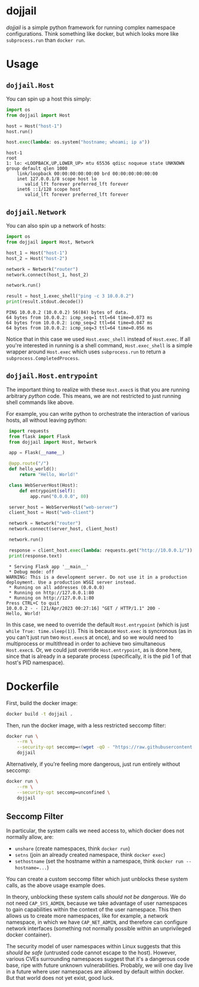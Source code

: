 # dojjail

*dojjail* is a simple python framework for running complex namespace configurations.
Think something like docker, but which looks more like `subprocess.run` than `docker run`.

# Usage

## `dojjail.Host`

You can spin up a host this simply:

```python
import os
from dojjail import Host

host = Host("host-1")
host.run()

host.exec(lambda: os.system("hostname; whoami; ip a"))
```
```
host-1
root
1: lo: <LOOPBACK,UP,LOWER_UP> mtu 65536 qdisc noqueue state UNKNOWN group default qlen 1000
    link/loopback 00:00:00:00:00:00 brd 00:00:00:00:00:00
    inet 127.0.0.1/8 scope host lo
       valid_lft forever preferred_lft forever
    inet6 ::1/128 scope host
       valid_lft forever preferred_lft forever
```

## `dojjail.Network`

You can also spin up a network of hosts:

```python
import os
from dojjail import Host, Network

host_1 = Host("host-1")
host_2 = Host("host-2")

network = Network("router")
network.connect(host_1, host_2)

network.run()

result = host_1.exec_shell("ping -c 3 10.0.0.2")
print(result.stdout.decode())
```
```
PING 10.0.0.2 (10.0.0.2) 56(84) bytes of data.
64 bytes from 10.0.0.2: icmp_seq=1 ttl=64 time=0.073 ms
64 bytes from 10.0.0.2: icmp_seq=2 ttl=64 time=0.047 ms
64 bytes from 10.0.0.2: icmp_seq=3 ttl=64 time=0.056 ms
```

Notice that in this case we used `Host.exec_shell` instead of `Host.exec`.
If all you're interested in running is a shell command, `Host.exec_shell` is a simple wrapper around `Host.exec` which uses `subprocess.run` to return a `subprocess.CompletedProcess`.

## `dojjail.Host.entrypoint`

The important thing to realize with these `Host.exec`s is that you are running arbitrary *python* code.
This means, we are not restricted to just running shell commands like above.

For example, you can write python to orchestrate the interaction of various hosts, all without leaving python:

```python
 import requests
 from flask import Flask
 from dojjail import Host, Network

 app = Flask(__name__)

 @app.route("/")
 def hello_world():
     return "Hello, World!"

 class WebServerHost(Host):
     def entrypoint(self):
         app.run("0.0.0.0", 80)

 server_host = WebServerHost("web-server")
 client_host = Host("web-client")

 network = Network("router")
 network.connect(server_host, client_host)

 network.run()

 response = client_host.exec(lambda: requests.get("http://10.0.0.1/"))
 print(response.text)
```
```
 * Serving Flask app '__main__'
 * Debug mode: off
WARNING: This is a development server. Do not use it in a production deployment. Use a production WSGI server instead.
 * Running on all addresses (0.0.0.0)
 * Running on http://127.0.0.1:80
 * Running on http://127.0.0.1:80
Press CTRL+C to quit
10.0.0.2 - - [21/Apr/2023 00:27:16] "GET / HTTP/1.1" 200 -
Hello, World!
```

In this case, we need to override the default `Host.entrypoint` (which is just `while True: time.sleep(1)`).
This is because `Host.exec` is syncronous (as in you can't just run two `Host.exec`s at once), and so we would need to multiprocess or multithread in order to achieve two simultaneous `Host.exec`s.
Or, we could just override `Host.entrypoint`, as is done here, since that is already in a separate process (specifically, it is the pid 1 of that host's PID namespace).

# Dockerfile

First, build the docker image:
```sh
docker build -t dojjail .
```

Then, run the docker image, with a less restricted seccomp filter:
```sh
docker run \
    --rm \
    --security-opt seccomp=<(wget -qO - "https://raw.githubusercontent.com/moby/moby/master/profiles/seccomp/default.json" | jq '.syscalls += [{"names": ["unshare", "setns", "sethostname"], "action": "SCMP_ACT_ALLOW"}]') \
    dojjail
```

Alternatively, if you're feeling more dangerous, just run entirely without seccomp:
```sh
docker run \
    --rm \
    --security-opt seccomp=unconfined \
    dojjail
```

## Seccomp Filter

In particular, the system calls we need access to, which docker does not normally allow, are:
- `unshare` (create namespaces, think `docker run`)
- `setns` (join an already created namespace, think `docker exec`)
- `sethostname` (set the hostname within a namespace, think `docker run --hostname=...`)

You can create a custom seccomp filter which just unblocks these system calls, as the above usage example does.

In theory, unblocking these system calls *should not be dangerous*.
We do not need `CAP_SYS_ADMIN`, because we take advantage of user namespaces to gain capabilities within the context of the user namespace.
This then allows us to create more namespaces, like for example, a network namespace, in which we have `CAP_NET_ADMIN`, and therefore can configure network interfaces (something not normally possible within an unprivileged docker container).

The security model of user namespaces within Linux suggests that this *should be safe* (untrusted code cannot escape to the host).
However, various CVEs surrounding namespaces suggest that it's a dangerous code base, ripe with future unknown vulnerabilities.
Probably, we will one day live in a future where user namespaces are allowed by default within docker.
But that world does not yet exist, good luck.
